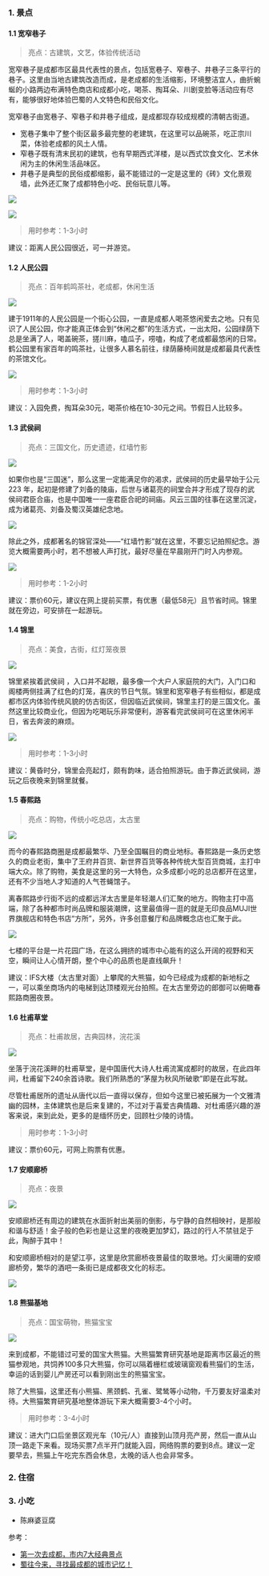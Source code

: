 

### 1. 景点

#### 1.1 宽窄巷子

> 亮点：古建筑，文艺，体验传统活动

宽窄巷子是成都市区最具代表性的景点，包括宽巷子、窄巷子、井巷子三条平行的巷子。这里由当地古建筑改造而成，是老成都的生活缩影，环境整洁宜人，曲折蜿蜒的小路两边布满特色商店和成都小吃，喝茶、掏耳朵、川剧变脸等活动应有尽有，能够很好地体验巴蜀的人文特色和民俗文化。

宽窄巷子由宽巷子、窄巷子和井巷子组成，是成都现存较成规模的清朝古街道。
- 宽巷子集中了整个街区最多最完整的老建筑，在这里可以品碗茶，吃正宗川菜，体验老成都的风土人情。
- 窄巷子既有清末民初的建筑，也有早期西式洋楼，是以西式饮食文化、艺术休闲为主的休闲生活品味区。
- 井巷子是典型的民俗成都缩影，最不能错过的一定是这里的《砖》文化景观墙，此外还汇聚了成都特色小吃、民俗玩意儿等。

![](1)

![](2)

> 用时参考：1-3小时

建议：距离人民公园很近，可一并游览。

#### 1.2 人民公园

> 亮点：百年鹤鸣茶社，老成都，休闲生活

![](3)

建于1911年的人民公园是一个街心公园，一直是成都人喝茶悠闲爱去之地。只有见识了人民公园，你才能真正体会到“休闲之都”的生活方式，一出太阳，公园绿荫下总是坐满了人，喝盖碗茶，搓川麻，嗑瓜子，唠嗑，构成了老成都最悠闲的日常。鹤公园里有家百年的鸣茶社，让很多人慕名前往，绿荫藤椅间就是成都最具代表性的茶馆文化。

![](4)

> 用时参考：1-3小时

建议：入园免费，掏耳朵30元，喝茶价格在10-30元之间。节假日人比较多。

#### 1.3 武侯祠

> 亮点：三国文化，历史遗迹，红墙竹影

![](6)

如果你也是“三国迷”，那么这里一定能满足你的渴求，武侯祠的历史最早始于公元223 年，起初是修建了刘备的陵庙，后世与诸葛亮的祠堂合并才形成了现存的武侯祠君臣合庙，也是中国唯一一座君臣合祀的祠庙。风云三国的往事在这里沉淀，成为诸葛亮、刘备及蜀汉英雄纪念地。

![](5)

除此之外，成都著名的锦官深处——“红墙竹影”就在这里，不要忘记拍照纪念。游览大概需要两小时，若不想被人声打扰，最好尽量在早晨刚开门时入内参观。

![](7)

> 用时参考：1-2小时

建议：票价60元，建议在网上提前买票，有优惠（最低58元）且节省时间。锦里就在旁边，可安排在一起游玩。

#### 1.4 锦里

> 亮点：美食，古街，红灯笼夜景

![](8)

锦里紧挨着武侯祠 ，入口并不起眼，最多像一个大户人家庭院的大门，入门口和阁楼两侧挂满了红色的灯笼，喜庆的节日气氛。锦里和宽窄巷子有些相似，都是成都市区内体验传统风貌的仿古街区，但因临近武侯祠，锦里主打的是三国文化。虽然这里比较商业化，但因为吃喝玩乐非常便利，游客看完武侯祠可在这里休闲半日，省去奔波的麻烦。

![](9)

> 用时参考：1-3小时

建议：黄昏时分，锦里会亮起灯，颇有韵味，适合拍照游玩。由于靠近武侯祠，游玩之后夜晚来到锦里就餐。

#### 1.5 春熙路

> 亮点：购物，传统小吃总店，太古里

![](10)

而今的春熙路商圈是成都最繁华、乃至全国瞩目的商业地标。春熙路是一条历史悠久的商业老街，集中了王府井百货、新世界百货等各种传统大型百货商城，主打中端大众。除了购物，美食是这里的另一大特色，众多成都小吃的总店都开在这里，还有不少当地人才知道的人气苍蝇馆子。

离春熙路步行街不远的成都远洋太古里是年轻潮人们汇聚的地方。购物主打中高端，除了各种都市时尚品牌和服装潮牌，这里最值得一逛的就是无印良品MUJI世界旗舰店和特色书店“方所”，另外，许多创意餐厅和品牌概念店也汇聚于此。

![](14)

七楼的平台是一片花园广场，在这么拥挤的城市中心能有的这么开阔的视野和天空，瞬间让人心情开朗，整个中心的品质也是直线飙升！

建议：IFS大楼（太古里对面）上攀爬的大熊猫，如今已经成为成都的新地标之一，可以乘坐商场内的电梯到达顶楼观光台拍照。在太古里旁边的郎御可以俯瞰春熙路商圈夜景。

#### 1.6 杜甫草堂

> 亮点：杜甫故居，古典园林，浣花溪

![](11)

坐落于浣花溪畔的杜甫草堂，是中国唐代大诗人杜甫流寓成都时的故居，在此四年间，杜甫留下240余首诗歌。我们所熟悉的“茅屋为秋风所破歌”即是在此写就。

尽管杜甫居所的遗址从唐代以后一直得以保存，但如今这里已被拓展为一个文雅清幽的园林，主体建筑也是后来复建的，不过对于喜爱古典情趣、对杜甫感兴趣的游客来说，来到此处，更多的是缅怀历史，回顾杜少陵的诗情。

> 用时参考：1-3小时

建议：票价60元，可网上购票有优惠。

#### 1.7 安顺廊桥

> 亮点：夜景

![](12)

安顺廊桥还有周边的建筑在水面折射出美丽的倒影，与宁静的自然相映衬，是那般和谐与舒适！金子般的色彩也是让这里的夜晚更加梦幻，路过的行人不禁驻足于此，陶醉于其中！

和安顺廊桥相对的是望江亭，这里是欣赏廊桥夜景最佳的取景地。灯火阑珊的安顺廊桥旁，繁华的酒吧一条街已是成都夜文化的标志。

![](13)

#### 1.8 熊猫基地

> 亮点：国宝萌物，熊猫宝宝

![](15)

来到成都，不能错过可爱的国宝大熊猫。大熊猫繁育研究基地是距离市区最近的熊猫参观地，共饲养100多只大熊猫，你可以隔着栅栏或玻璃窗观看熊猫们的生活，幸运的话到婴儿产房还可以看到刚出生的熊猫宝宝。

除了大熊猫，这里还有小熊猫、黑颈鹤、孔雀、鹭鸶等小动物，千万要友好温柔对待。大熊猫繁育研究基地整体游玩下来大概需要3-4个小时。

> 用时参考：3-4小时

建议：进大门口后坐景区观光车（10元/人）直接到山顶月亮产房，然后一直从山顶一路走下来看。现场买票7点半开门就能入园，网络购票的要到8点。建议一定要早去，熊猫上午吃完东西会休息，太晚的话人也会非常多。


### 2. 住宿


### 3. 小吃

- 陈麻婆豆腐







参考：
- [第一次去成都，市内7大经典景点](http://www.mafengwo.cn/gonglve/ziyouxing/93998.html?mfw_chid=5944&oth_chid_data=adf838e7-1a30-4b8f-9010-c24a776ee61a)
- [蜀往今来，寻找最成都的城市记忆！](https://www.mafengwo.cn/i/6377192.html)
